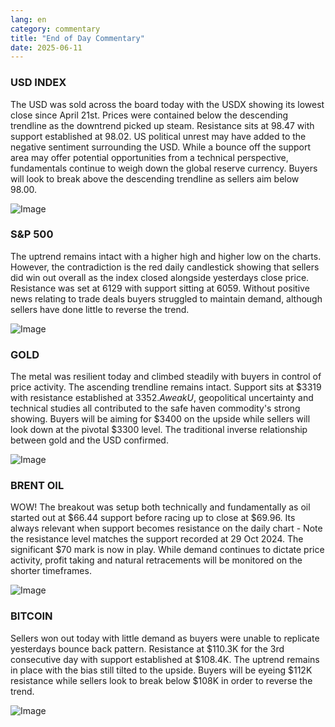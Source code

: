 ```yaml
---
lang: en
category: commentary
title: "End of Day Commentary"
date: 2025-06-11
---
```


### USD INDEX

The USD was sold across the board today with the USDX showing its lowest close since April 21st. Prices were contained below the descending trendline as the downtrend picked up steam. Resistance sits at 98.47 with support established at 98.02. US political unrest may have added to the negative sentiment surrounding the USD. While a bounce off the support area may offer potential opportunities from a technical perspective, fundamentals continue to weigh down the global reserve currency. Buyers will look to break above the descending trendline as sellers aim below 98.00. 

![Image](https://markleighedu.github.io/img/Jun-2025/11-Jun-2025/usdindex.jpg)

### S&P 500

The uptrend remains intact with a higher high and higher low on the charts. However, the contradiction is the red daily candlestick showing that sellers did win out overall as the index closed alongside yesterdays close price. Resistance was set at 6129 with support sitting at 6059. Without positive news relating to trade deals buyers struggled to maintain demand, although sellers have done little to reverse the trend. 

![Image](https://markleighedu.github.io/img/Jun-2025/11-Jun-2025/sp500.jpg)

### GOLD

The metal was resilient today and climbed steadily with buyers in control of price activity. The ascending trendline remains intact. Support sits at $3319 with resistance established at $3352. A weak U$, geopolitical uncertainty and technical studies all contributed to the safe haven commodity's strong showing. Buyers will be aiming for $3400 on the upside while sellers will look down at the pivotal $3300 level. The traditional inverse relationship between gold and the USD confirmed.

![Image](https://markleighedu.github.io/img/Jun-2025/11-Jun-2025/gold.jpg)

### BRENT OIL

WOW! The breakout was setup both technically and fundamentally as oil started out at $66.44 support before racing up to close at $69.96. Its always relevant when support becomes resistance on the daily chart - Note the resistance level matches the support recorded at 29 Oct 2024. The significant $70 mark is now in play. While demand continues to dictate price activity, profit taking and natural retracements will be monitored on the shorter timeframes.  

![Image](https://markleighedu.github.io/img/Jun-2025/11-Jun-2025/brentoil.jpg)

### BITCOIN

Sellers won out today with little demand as buyers were unable to replicate yesterdays bounce back pattern. Resistance at $110.3K for the 3rd consecutive day with support established at $108.4K. The uptrend remains in place with the bias still tilted to the upside. Buyers will be eyeing $112K resistance while sellers look to break below $108K in order to reverse the trend.

![Image](https://markleighedu.github.io/img/Jun-2025/11-Jun-2025/bitcoin.jpg)

